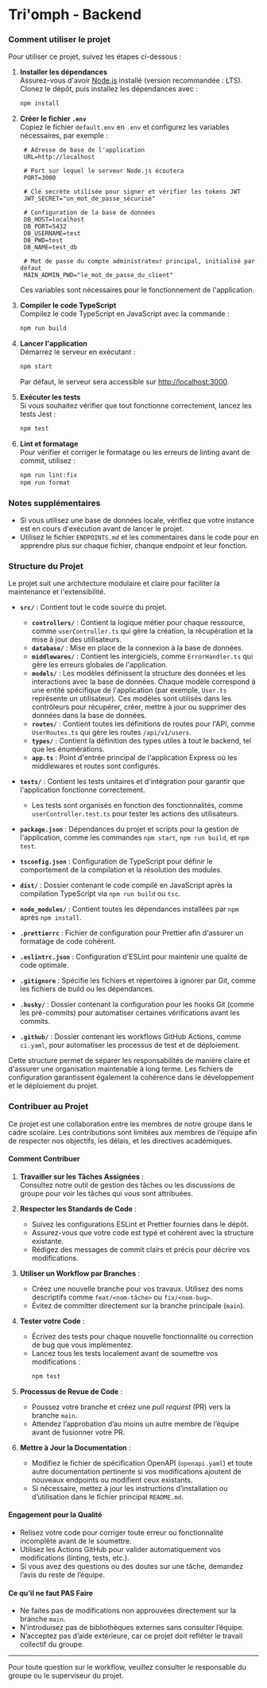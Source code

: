 # Tri'omph - Backend

### Comment utiliser le projet

Pour utiliser ce projet, suivez les étapes ci-dessous :

1. **Installer les dépendances**  
   Assurez-vous d'avoir [Node.js](https://nodejs.org/) installé (version recommandée : LTS). Clonez le dépôt, puis installez les dépendances avec :

   ```bash
   npm install
   ```

2. **Créer le fichier `.env`**  
   Copiez le fichier `default.env` en `.env` et configurez les variables nécessaires, par exemple :

   ```plaintext
    # Adresse de base de l'application
    URL=http://localhost

    # Port sur lequel le serveur Node.js écoutera
    PORT=3000

    # Clé secrète utilisée pour signer et vérifier les tokens JWT
    JWT_SECRET="un_mot_de_passe_sécurisé"

    # Configuration de la base de données
    DB_HOST=localhost
    DB_PORT=5432
    DB_USERNAME=test
    DB_PWD=test
    DB_NAME=test_db

    # Mot de passe du compte administrateur principal, initialisé par défaut
    MAIN_ADMIN_PWD="le_mot_de_passe_du_client"
   ```

   Ces variables sont nécessaires pour le fonctionnement de l'application.

3. **Compiler le code TypeScript**  
   Compilez le code TypeScript en JavaScript avec la commande :

   ```bash
   npm run build
   ```

4. **Lancer l'application**  
   Démarrez le serveur en exécutant :

   ```bash
   npm start
   ```

   Par défaut, le serveur sera accessible sur [http://localhost:3000](http://localhost:3000).

5. **Exécuter les tests**  
   Si vous souhaitez vérifier que tout fonctionne correctement, lancez les tests Jest :

   ```bash
   npm test
   ```

6. **Lint et formatage**  
   Pour vérifier et corriger le formatage ou les erreurs de linting avant de commit, utilisez :
   ```bash
   npm run lint:fix
   npm run format
   ```

### Notes supplémentaires

- Si vous utilisez une base de données locale, vérifiez que votre instance est en cours d'exécution avant de lancer le projet.
- Utilisez le fichier `ENDPOINTS.md` et les commentaires dans le code pour en apprendre plus sur chaque fichier, chanque endpoint et leur fonction.

### Structure du Projet

Le projet suit une architecture modulaire et claire pour faciliter la maintenance et l'extensibilité.

- **`src/`** : Contient tout le code source du projet.

  - **`controllers/`** : Contient la logique métier pour chaque ressource, comme `userController.ts` qui gère la création, la récupération et la mise à jour des utilisateurs.
  - **`database/`** : Mise en place de la connexion à la base de données.
  - **`middlewares/`** : Contient les intergiciels, comme `ErrorHandler.ts` qui gère les erreurs globales de l'application.
  - **`models/`** : Les modèles définissent la structure des données et les interactions avec la base de données. Chaque modèle correspond à une entité spécifique de l'application (par exemple, `User.ts` représente un utilisateur). Ces modèles sont utilisés dans les contrôleurs pour récupérer, créer, mettre à jour ou supprimer des données dans la base de données.
  - **`routes/`** : Contient toutes les définitions de routes pour l'API, comme `UserRoutes.ts` qui gère les routes `/api/v1/users`.
  - **`types/`** : Contient la définition des types utiles à tout le backend, tel que les énumérations.
  - **`app.ts`** : Point d'entrée principal de l'application Express où les middlewares et routes sont configurés.

- **`tests/`** : Contient les tests unitaires et d'intégration pour garantir que l'application fonctionne correctement.
  - Les tests sont organisés en fonction des fonctionnalités, comme `userController.test.ts` pour tester les actions des utilisateurs.
- **`package.json`** : Dépendances du projet et scripts pour la gestion de l'application, comme les commandes `npm start`, `npm run build`, et `npm test`.
- **`tsconfig.json`** : Configuration de TypeScript pour définir le comportement de la compilation et la résolution des modules.
- **`dist/`** : Dossier contenant le code compilé en JavaScript après la compilation TypeScript via `npm run build` ou `tsc`.
- **`node_modules/`** : Contient toutes les dépendances installées par `npm` après `npm install`.
- **`.prettierrc`** : Fichier de configuration pour Prettier afin d'assurer un formatage de code cohérent.
- **`.eslintrc.json`** : Configuration d'ESLint pour maintenir une qualité de code optimale.
- **`.gitignore`** : Spécifie les fichiers et répertoires à ignorer par Git, comme les fichiers de build ou les dépendances.
- **`.husky/`** : Dossier contenant la configuration pour les hooks Git (comme les pré-commits) pour automatiser certaines vérifications avant les commits.
- **`.github/`** : Dossier contenant les workflows GitHub Actions, comme `ci.yaml`, pour automatiser les processus de test et de déploiement.

Cette structure permet de séparer les responsabilités de manière claire et d'assurer une organisation maintenable à long terme. Les fichiers de configuration garantissent également la cohérence dans le développement et le déploiement du projet.

### **Contribuer au Projet**

Ce projet est une collaboration entre les membres de notre groupe dans le cadre scolaire. Les contributions sont limitées aux membres de l’équipe afin de respecter nos objectifs, les délais, et les directives académiques.

#### **Comment Contribuer**

1. **Travailler sur les Tâches Assignées** :  
   Consultez notre outil de gestion des tâches ou les discussions de groupe pour voir les tâches qui vous sont attribuées.

2. **Respecter les Standards de Code** :

   - Suivez les configurations ESLint et Prettier fournies dans le dépôt.
   - Assurez-vous que votre code est typé et cohérent avec la structure existante.
   - Rédigez des messages de commit clairs et précis pour décrire vos modifications.

3. **Utiliser un Workflow par Branches** :

   - Créez une nouvelle branche pour vos travaux. Utilisez des noms descriptifs comme `feat/<nom-tâche>` ou `fix/<nom-bug>`.
   - Évitez de committer directement sur la branche principale (`main`).

4. **Tester votre Code** :

   - Écrivez des tests pour chaque nouvelle fonctionnalité ou correction de bug que vous implémentez.
   - Lancez tous les tests localement avant de soumettre vos modifications :
     ```bash
     npm test
     ```

5. **Processus de Revue de Code** :

   - Poussez votre branche et créez une _pull request_ (PR) vers la branche `main`.
   - Attendez l’approbation d’au moins un autre membre de l’équipe avant de fusionner votre PR.

6. **Mettre à Jour la Documentation** :
   - Modifiez le fichier de spécification OpenAPI (`openapi.yaml`) et toute autre documentation pertinente si vos modifications ajoutent de nouveaux endpoints ou modifient ceux existants.
   - Si nécessaire, mettez à jour les instructions d’installation ou d’utilisation dans le fichier principal `README.md`.

#### **Engagement pour la Qualité**

- Relisez votre code pour corriger toute erreur ou fonctionnalité incomplète avant de le soumettre.
- Utilisez les Actions GitHub pour valider automatiquement vos modifications (linting, tests, etc.).
- Si vous avez des questions ou des doutes sur une tâche, demandez l’avis du reste de l’équipe.

#### **Ce qu’il ne faut PAS Faire**

- Ne faites pas de modifications non approuvées directement sur la branche `main`.
- N’introduisez pas de bibliothèques externes sans consulter l’équipe.
- N’acceptez pas d’aide extérieure, car ce projet doit refléter le travail collectif du groupe.

---

Pour toute question sur le workflow, veuillez consulter le responsable du groupe ou le superviseur du projet.
